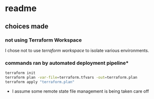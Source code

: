 # readme

## choices made

### not using Terraform Workspace
I chose not to use _terraform workspace_ to isolate various environments.

### commands ran by automated deployment pipeline*

```bash
terraform init
terraform plan -var-file=terraform.tfvars -out=terraform.plan
terraform apply "terraform.plan"
```

* I assume some remote state file management is being taken care off
